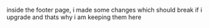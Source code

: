 inside the footer page, i made some changes which should break if i upgrade and thats why i am keeping them here

